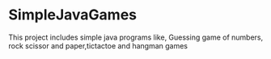 # SimpleJavaGames
This project includes simple java programs like, Guessing game of numbers, rock scissor and paper,tictactoe and hangman games
